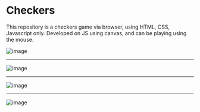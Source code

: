 # Checkers
This repository is a checkers game via browser, using HTML, CSS, Javascript only.
Developed on JS using canvas, and can be playing using the mouse.

![image](https://user-images.githubusercontent.com/83305443/187039309-a731148b-fd68-494a-b916-23dc1272f5d5.png)
_________________________________________________________________________________________________________________________________________________________________________

![image](https://user-images.githubusercontent.com/83305443/187039326-a60a2670-edb4-4579-a81f-a308cf677612.png)
_________________________________________________________________________________________________________________________________________________________________________

![image](https://user-images.githubusercontent.com/83305443/187039331-f8a7f427-45d7-4e8f-b075-cac8db3dfc7d.png)
_________________________________________________________________________________________________________________________________________________________________________

![image](https://user-images.githubusercontent.com/83305443/187039425-640e78fe-d64c-45ec-a3c3-74f67ac6c81f.png)
